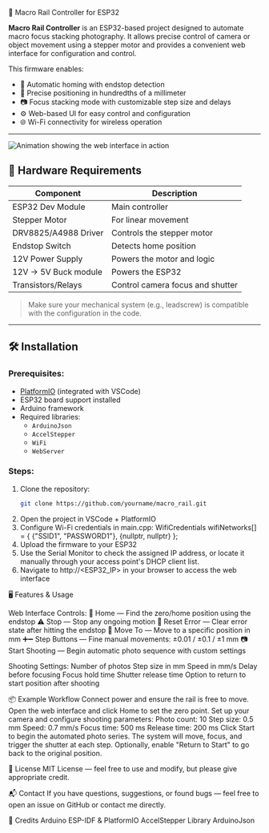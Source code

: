 📸 Macro Rail Controller for ESP32

**Macro Rail Controller** is an ESP32-based project designed to automate macro focus stacking photography. It allows precise control of camera or object movement using a stepper motor and provides a convenient web interface for configuration and control.

This firmware enables:
- 🔄 Automatic homing with endstop detection
- 📏 Precise positioning in hundredths of a millimeter
- 📷 Focus stacking mode with customizable step size and delays
- ⚙️ Web-based UI for easy control and configuration
- 🌐 Wi-Fi connectivity for wireless operation

---

![Animation showing the web interface in action](docs/macro_rail_ui.gif)

## 🧩 Hardware Requirements

| Component              | Description |
|------------------------|-------------|
| ESP32 Dev Module       | Main controller |
| Stepper Motor          | For linear movement |
| DRV8825/A4988 Driver   | Controls the stepper motor |
| Endstop Switch         | Detects home position |
| 12V Power Supply       | Powers the motor and logic |
| 12V -> 5V Buck module  | Powers the ESP32 |
| Transistors/Relays     | Control camera focus and shutter |

> Make sure your mechanical system (e.g., leadscrew) is compatible with the configuration in the code.

---

## 🛠️ Installation

### Prerequisites:
- [PlatformIO](https://platformio.org/ ) (integrated with VSCode)
- ESP32 board support installed
- Arduino framework
- Required libraries:
  - `ArduinoJson`
  - `AccelStepper`
  - `WiFi`
  - `WebServer`

### Steps:
1. Clone the repository:
   ```bash
   git clone https://github.com/yourname/macro_rail.git 
2. Open the project in VSCode + PlatformIO
3. Configure Wi-Fi credentials in main.cpp:
WifiCredentials wifiNetworks[] = {
    {"SSID1", "PASSWORD1"},
    {nullptr, nullptr}
};
4. Upload the firmware to your ESP32
5. Use the Serial Monitor to check the assigned IP address, or locate it manually through your access point's DHCP client list.
6. Navigate to http://<ESP32_IP> in your browser to access the web interface


🖥️ Features & Usage

Web Interface Controls:
🔧 Home — Find the zero/home position using the endstop
⚠️ Stop — Stop any ongoing motion
🔁 Reset Error — Clear error state after hitting the endstop
📍 Move To — Move to a specific position in mm
➕➖ Step Buttons — Fine manual movements: ±0.01 / ±0.1 / ±1 mm
📷 Start Shooting — Begin automatic photo sequence with custom settings

Shooting Settings:
Number of photos
Step size in mm
Speed in mm/s
Delay before focusing
Focus hold time
Shutter release time
Option to return to start position after shooting

📦 Example Workflow
Connect power and ensure the rail is free to move.
Open the web interface and click Home to set the zero point.
Set up your camera and configure shooting parameters:
Photo count: 10
Step size: 0.5 mm
Speed: 0.7 mm/s
Focus time: 500 ms
Release time: 200 ms
Click Start to begin the automated photo series.
The system will move, focus, and trigger the shutter at each step.
Optionally, enable "Return to Start" to go back to the original position.

📝 License
MIT License — feel free to use and modify, but please give appropriate credit.

📬 Contact
If you have questions, suggestions, or found bugs — feel free to open an issue on GitHub or contact me directly.

🌟 Credits
Arduino
ESP-IDF & PlatformIO
AccelStepper Library
ArduinoJson